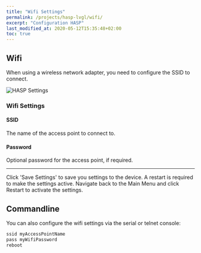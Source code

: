 ```yaml
---
title: "Wifi Settings"
permalink: /projects/hasp-lvgl/wifi/
excerpt: "Configuration HASP"
last_modified_at: 2020-05-12T15:35:48+02:00
toc: true
---
```


## Wifi

When using a wireless network adapter, you need to configure the SSID to connect.

![HASP Settings](../../../assets/images/2020/wifi_settings.png "Wifi Settings")

### Wifi Settings

#### SSID

The name of the access point to connect to.

#### Password

Optional password for the access point, if required.

---

Click 'Save Settings' to save you settings to the device. A restart is required to make the settings active. Navigate back to the Main Menu and click Restart to activate the settings.


## Commandline

You can also configure the wifi settings via the serial or telnet console:

```bash
ssid myAccessPointName
pass myWifiPassword
reboot
```